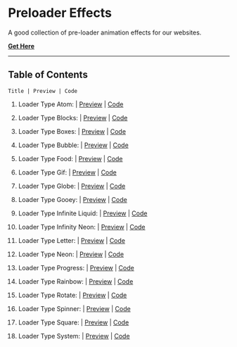 # **Preloader Effects**

A good collection of pre-loader animation effects for our websites.

[**Get Here**](https://github.com/imniladri/Miscellaneous/tree/main/Preloader-Effects)

---

## **Table of Contents**

```
Title | Preview | Code
```

1.  Loader Type Atom:
    | [Preview](https://imniladri.github.io/Miscellaneous/Preloader-Effects/Loader-Type-Atom)
    | [Code](https://github.com/imniladri/Miscellaneous/tree/main/Preloader-Effects/Loader-Type-Atom)

2.  Loader Type Blocks:
    | [Preview](https://imniladri.github.io/Miscellaneous/Preloader-Effects/Loader-Type-Blocks)
    | [Code](https://github.com/imniladri/Miscellaneous/tree/main/Preloader-Effects/Loader-Type-Blocks)

3.  Loader Type Boxes:
    | [Preview](https://imniladri.github.io/Miscellaneous/Preloader-Effects/Loader-Type-Boxes)
    | [Code](https://github.com/imniladri/Miscellaneous/tree/main/Preloader-Effects/Loader-Type-Boxes)

4.  Loader Type Bubble:
    | [Preview](https://imniladri.github.io/Miscellaneous/Preloader-Effects/Loader-Type-Bubble)
    | [Code](https://github.com/imniladri/Miscellaneous/tree/main/Preloader-Effects/Loader-Type-Bubble)

5.  Loader Type Food:
    | [Preview](https://imniladri.github.io/Miscellaneous/Preloader-Effects/Loader-Type-Food)
    | [Code](https://github.com/imniladri/Miscellaneous/tree/main/Preloader-Effects/Loader-Type-Food)

6.  Loader Type Gif:
    | [Preview](https://imniladri.github.io/Miscellaneous/Preloader-Effects/Loader-Type-Gif)
    | [Code](https://github.com/imniladri/Miscellaneous/tree/main/Preloader-Effects/Loader-Type-Gif)

7.  Loader Type Globe:
    | [Preview](https://imniladri.github.io/Miscellaneous/Preloader-Effects/Loader-Type-Globe)
    | [Code](https://github.com/imniladri/Miscellaneous/tree/main/Preloader-Effects/Loader-Type-Globe)

8.  Loader Type Gooey:
    | [Preview](https://imniladri.github.io/Miscellaneous/Preloader-Effects/Loader-Type-Gooey)
    | [Code](https://github.com/imniladri/Miscellaneous/tree/main/Preloader-Effects/Loader-Type-Gooey)

9.  Loader Type Infinite Liquid:
    | [Preview](https://imniladri.github.io/Miscellaneous/Preloader-Effects/Loader-Type-Infinite-Liquid)
    | [Code](https://github.com/imniladri/Miscellaneous/tree/main/Preloader-Effects/Loader-Type-Infinite-Liquid)

10. Loader Type Infinity Neon:
    | [Preview](https://imniladri.github.io/Miscellaneous/Preloader-Effects/Loader-Type-Infinity-Neon)
    | [Code](https://github.com/imniladri/Miscellaneous/tree/main/Preloader-Effects/Loader-Type-Infinity-Neon)

11. Loader Type Letter:
    | [Preview](https://imniladri.github.io/Miscellaneous/Preloader-Effects/Loader-Type-Letter)
    | [Code](https://github.com/imniladri/Miscellaneous/tree/main/Preloader-Effects/Loader-Type-Letter)

12. Loader Type Neon:
    | [Preview](https://imniladri.github.io/Miscellaneous/Preloader-Effects/Loader-Type-Neon)
    | [Code](https://github.com/imniladri/Miscellaneous/tree/main/Preloader-Effects/Loader-Type-Neon)

13. Loader Type Progress:
    | [Preview](https://imniladri.github.io/Miscellaneous/Preloader-Effects/Loader-Type-Progress)
    | [Code](https://github.com/imniladri/Miscellaneous/tree/main/Preloader-Effects/Loader-Type-Progress)

14. Loader Type Rainbow:
    | [Preview](https://imniladri.github.io/Miscellaneous/Preloader-Effects/Loader-Type-Rainbow)
    | [Code](https://github.com/imniladri/Miscellaneous/tree/main/Preloader-Effects/Loader-Type-Rainbow)

15. Loader Type Rotate:
    | [Preview](https://imniladri.github.io/Miscellaneous/Preloader-Effects/Loader-Type-Rotate)
    | [Code](https://github.com/imniladri/Miscellaneous/tree/main/Preloader-Effects/Loader-Type-Rotate)

16. Loader Type Spinner:
    | [Preview](https://imniladri.github.io/Miscellaneous/Preloader-Effects/Loader-Type-Spinner)
    | [Code](https://github.com/imniladri/Miscellaneous/tree/main/Preloader-Effects/Loader-Type-Spinner)

17. Loader Type Square:
    | [Preview](https://imniladri.github.io/Miscellaneous/Preloader-Effects/Loader-Type-Square)
    | [Code](https://github.com/imniladri/Miscellaneous/tree/main/Preloader-Effects/Loader-Type-Square)

18. Loader Type System:
    | [Preview](https://imniladri.github.io/Miscellaneous/Preloader-Effects/Loader-Type-System)
    | [Code](https://github.com/imniladri/Miscellaneous/tree/main/Preloader-Effects/Loader-Type-System)
